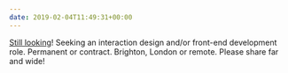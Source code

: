```yaml
---
date: 2019-02-04T11:49:31+00:00
---
```


[Still looking](https://twitter.com/paulrobertlloyd/status/1080450706199511046)! Seeking an interaction design and/or front-end development role. Permanent or contract. Brighton, London or remote. Please share far and wide!
